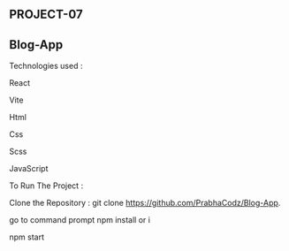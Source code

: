 ## PROJECT-07
## Blog-App
Technologies used :

 React
 
 Vite 
 
 Html
 
 Css
 
 Scss
 
 JavaScript
 

 To Run The Project :

Clone the Repository : git clone https://github.com/PrabhaCodz/Blog-App.


go to command prompt 
npm install or i 


npm start

